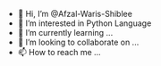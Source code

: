 - 👋 Hi, I’m @Afzal-Waris-Shiblee
- 👀 I’m interested in Python Language
- 🌱 I’m currently learning ...
- 💞️ I’m looking to collaborate on ...
- 📫 How to reach me ...

<!---
Afzal-Waris-Shiblee/Afzal-Waris-Shiblee is a ✨ special ✨ repository because its `README.md` (this file) appears on your GitHub profile.
You can click the Preview link to take a look at your changes.
--->
